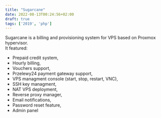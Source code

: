 ```yaml
---
title: "Sugarcane"
date: 2022-08-13T00:24:56+02:00
draft: true
tags: ['2019', 'php']
---
```


Sugarcane is a billing and provisioning system for VPS based on Proxmox hypervisor.  
It featured:
* Prepaid credit system, 
* Hourly billing, 
* Vouchers support,
* Przelewy24 payment gateway support,
* VPS managment console (start, stop, restart, VNC),
* SSH key managment, 
* NAT VPS deployment, 
* Reverse proxy manager,
* Email notifications,
* Password reset feature,
* Admin panel

